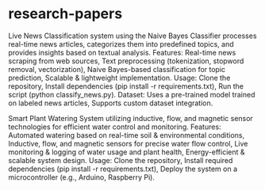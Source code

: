 # research-papers
Live News Classification system using the Naive Bayes Classifier processes real-time news articles, categorizes them into predefined topics, and provides insights based on textual analysis.
Features: Real-time news scraping from web sources, Text preprocessing (tokenization, stopword removal, vectorization), Naive Bayes-based classification for topic prediction, Scalable & lightweight implementation.
Usage: Clone the repository, Install dependencies (pip install -r requirements.txt), Run the script (python classify_news.py).
Dataset: Uses a pre-trained model trained on labeled news articles, Supports custom dataset integration.

Smart Plant Watering System utilizing inductive, flow, and magnetic sensor technologies for efficient water control and monitoring.
Features: Automated watering based on real-time soil & environmental conditions, Inductive, flow, and magnetic sensors for precise water flow control, Live monitoring & logging of water usage and plant health, Energy-efficient & scalable system design.
Usage: Clone the repository, Install required dependencies (pip install -r requirements.txt), Deploy the system on a microcontroller (e.g., Arduino, Raspberry Pi).
